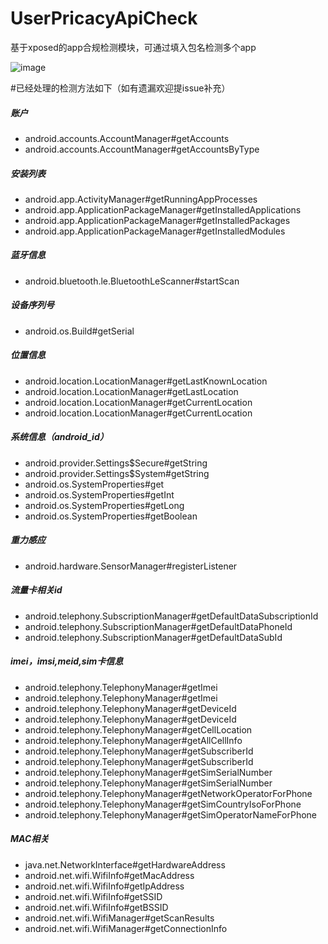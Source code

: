 # UserPricacyApiCheck
基于xposed的app合规检测模块，可通过填入包名检测多个app


![image](https://user-images.githubusercontent.com/8263357/127980676-793d18d2-af11-4886-bebe-628dd119fa98.png)


#已经处理的检测方法如下（如有遗漏欢迎提issue补充）
##### 账户
* android.accounts.AccountManager#getAccounts 
* android.accounts.AccountManager#getAccountsByType 
##### 安装列表
* android.app.ActivityManager#getRunningAppProcesses 
* android.app.ApplicationPackageManager#getInstalledApplications 
* android.app.ApplicationPackageManager#getInstalledPackages 
* android.app.ApplicationPackageManager#getInstalledModules 
##### 蓝牙信息
* android.bluetooth.le.BluetoothLeScanner#startScan 
##### 设备序列号
* android.os.Build#getSerial 
##### 位置信息
* android.location.LocationManager#getLastKnownLocation 
* android.location.LocationManager#getLastLocation 
* android.location.LocationManager#getCurrentLocation 
* android.location.LocationManager#getCurrentLocation 
##### 系统信息（android_id）
* android.provider.Settings$Secure#getString 
* android.provider.Settings$System#getString 
* android.os.SystemProperties#get 
* android.os.SystemProperties#getInt 
* android.os.SystemProperties#getLong 
* android.os.SystemProperties#getBoolean 
##### 重力感应
* android.hardware.SensorManager#registerListener 
##### 流量卡相关id
* android.telephony.SubscriptionManager#getDefaultDataSubscriptionId 
* android.telephony.SubscriptionManager#getDefaultDataPhoneId 
* android.telephony.SubscriptionManager#getDefaultDataSubId 
##### imei，imsi,meid,sim卡信息
* android.telephony.TelephonyManager#getImei 
* android.telephony.TelephonyManager#getImei 
* android.telephony.TelephonyManager#getDeviceId 
* android.telephony.TelephonyManager#getDeviceId 
* android.telephony.TelephonyManager#getCellLocation 
* android.telephony.TelephonyManager#getAllCellInfo 
* android.telephony.TelephonyManager#getSubscriberId 
* android.telephony.TelephonyManager#getSubscriberId 
* android.telephony.TelephonyManager#getSimSerialNumber 
* android.telephony.TelephonyManager#getSimSerialNumber 
* android.telephony.TelephonyManager#getNetworkOperatorForPhone 
* android.telephony.TelephonyManager#getSimCountryIsoForPhone 
* android.telephony.TelephonyManager#getSimOperatorNameForPhone 
##### MAC相关
* java.net.NetworkInterface#getHardwareAddress 
* android.net.wifi.WifiInfo#getMacAddress 
* android.net.wifi.WifiInfo#getIpAddress 
* android.net.wifi.WifiInfo#getSSID 
* android.net.wifi.WifiInfo#getBSSID 
* android.net.wifi.WifiManager#getScanResults 
* android.net.wifi.WifiManager#getConnectionInfo
